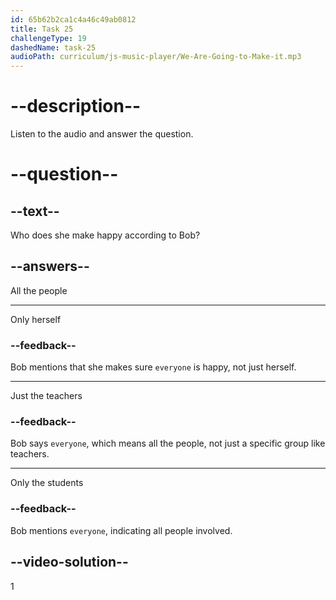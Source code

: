 ```yaml
---
id: 65b62b2ca1c4a46c49ab0812
title: Task 25
challengeType: 19
dashedName: task-25
audioPath: curriculum/js-music-player/We-Are-Going-to-Make-it.mp3
---
```


<!--
AUDIO REFERENCE:
Bob: She makes sure we follow the rules and that everyone is happy.
-->

# --description--

Listen to the audio and answer the question.

# --question--

## --text--

Who does she make happy according to Bob?

## --answers--

All the people

---

Only herself

### --feedback--

Bob mentions that she makes sure `everyone` is happy, not just herself.

---

Just the teachers

### --feedback--

Bob says `everyone`, which means all the people, not just a specific group like teachers.

---

Only the students

### --feedback--

Bob mentions `everyone`, indicating all people involved.

## --video-solution--

1
